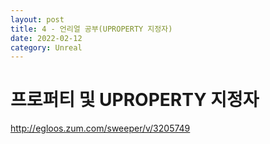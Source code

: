 ```yaml
---
layout: post
title: 4 - 언리얼 공부(UPROPERTY 지정자)
date: 2022-02-12
category: Unreal
---
```


# 프로퍼티 및 UPROPERTY 지정자
http://egloos.zum.com/sweeper/v/3205749